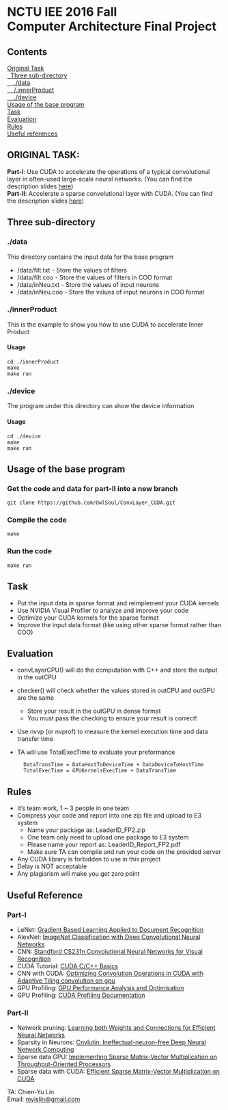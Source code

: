 <h1> NCTU IEE 2016 Fall </br> Computer Architecture Final Project </h1>

## Contents
[Original Task](#origtask)\
[  Three sub-directory](#subdir)\
[    ./data](#data)\
[    /.innerProduct](#innerproduct)  \
[    ./device](#device)\
[Usage of the base program](#baseprog)\
[Task](#task)\
[Evaluation](#evaluation)\
[Rules](#rules)\
[Useful references](#references)


<a name="origtask"></a>
<h2> ORIGINAL TASK: </h2>

**Part-I**: Use CUDA to accelerate the operations of a typical convolutional layer in often-used large-scale neural networks. (You can find the description slides [here](https://docs.google.com/presentation/d/1uYAh4sU3ZA39zQfRGr596CdbRKgjEh4FnfDEz4eQwuU/edit?usp=sharing)) </br>
**Part-II**: Accelerate a sparse convolutional layer with CUDA. (You can find the description slides [here](https://docs.google.com/presentation/d/1XkgoowAUo4Ml5EyLstSpO9aO6wPK9HeHQ5VjkjblwiI/edit#slide=id.p))
<a name="subdir"></a>
## Three sub-directory
<a name="data"></a>
### ./data
This directory contains the input data for the base program
* /data/filt.txt - Store the values of filters
* /data/filt.coo - Store the values of filters in COO format
* /data/inNeu.txt - Store the values of input neurons
* /data/inNeu.coo - Store the values of input neurons in COO format

<a name="innerproduct"></a>
### ./innerProduct
This is the example to show you how to use CUDA to accelerate Inner Product
#### Usage
    
    cd ./innerProduct
    make
    make run
    
<a name="device"></a>
### ./device
The program under this directory can show the device information
#### Usage
    
    cd ./device
    make
    make run
<a name="baseprog"></a>    
## Usage of the base program
### Get the code and data for part-II into a new branch

    git clone https://github.com/OwlSoul/ConvLayer_CUDA.git

### Compile the code

    make
    
### Run the code

    make run
    
<a name="task"></a>
## Task
* Put the input data in sparse format and reimplement your CUDA kernels
* Use NVIDIA Visual Profiler to analyze and improve your code
* Optimize your CUDA kernels for the sparse format
* Improve the input data format (like using other sparse format rather than COO)

<a name="evaluation"></a>
## Evaluation
* convLayerCPU() will do the computation with C++ and store the output in the outCPU
* checker() will check whether the values stored in outCPU and outGPU are the same
    * Store your result in the outGPU in dense format
    * You must pass the checking to ensure your result is correct!
* Use nvvp (or nvprof) to measure the kernel execution time and data transfer time 
* TA will use TotalExecTime to evaluate your preformance

        DataTransTime = DataHostToDeviceTime + DataDeviceToHostTime
        TotalExecTime = GPUKernelsExecTime + DataTransTime
        
<a name="rules"></a>
## Rules
* It’s team work, 1 ~ 3 people in one team
* Compress your code and report into one zip file and upload to E3 system
    * Name your package as: LeaderID_FP2.zip
    * One team only need to upload one package to E3 system
    * Please name your report as: LeaderID_Report_FP2.pdf
    * Make sure TA can compile and run your code on the provided server
* Any CUDA library is forbidden to use in this project
* Delay is NOT acceptable
* Any plagiarism will make you get zero point

<a name="references"></a>
## Useful Reference
### Part-I
* LeNet: [Gradient Based Learning Applied to Document Recognition](http://vision.stanford.edu/cs598_spring07/papers/Lecun98.pdf)
* AlexNet: [ImageNet Classification with Deep Convolutional Neural Networks](https://papers.nips.cc/paper/4824-imagenet-classification-with-deep-convolutional-neural-networks.pdf)
* CNN: [Standford CS231n Convolutional Neural Networks for Visual Recognition](http://cs231n.github.io/convolutional-networks/)
* CUDA Tutorial: [CUDA C/C++ Basics](http://www.nvidia.com/docs/io/116711/sc11-cuda-c-basics.pdf)
* CNN with CUDA: [Optimizing Convolution Operations in CUDA with Adaptive Tiling convolution on gpu](http://www.few.vu.nl/~bwn200/papers/werkhoven-a4mmc2011.pdf)
* GPU Profiling: [GPU Performance Analysis and Optimisation](http://people.maths.ox.ac.uk/gilesm/cuda/lecs/NV_Profiling_lowres.pdf)
* GPU Profiling: [CUDA Profiling Documentation](http://docs.nvidia.com/cuda/profiler-users-guide/index.html#axzz4PPDcxdt6)

### Part-II
* Network pruning: [Learning both Weights and Connections for Efficient Neural Networks](https://arxiv.org/pdf/1506.02626.pdf)
* Sparsity in Neurons: [Cnvlutin: Ineffectual-neuron-free Deep Neural Network Computing](http://www.ece.ubc.ca/~aamodt/papers/Cnvlutin.ISCA2016.pdf)
* Sparse data GPU: [Implementing Sparse Matrix-Vector Multiplication on Throughput-Oriented Processors](https://pdfs.semanticscholar.org/9abb/086fabdcd2853ed8303c0f9a62cf4b917a62.pdf)
* Sparse data with CUDA: [Efficient Sparse Matrix-Vector Multiplication on CUDA](http://wnbell.com/media/2008-12-NVR-SpMV/nvr-2008-004.pdf)

TA: Chien-Yu Lin </br>
Email: myislin@gmail.com
